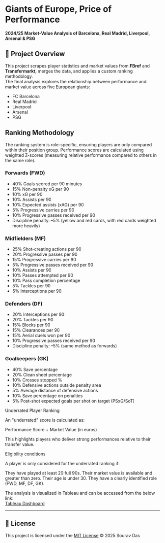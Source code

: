# Giants of Europe, Price of Performance  
**2024/25 Market-Value Analysis of Barcelona, Real Madrid, Liverpool, Arsenal & PSG**

## 📌 Project Overview
This project scrapes player statistics and market values from **FBref** and **Transfermarkt**, merges the data, and applies a custom ranking methodology.  
The final analysis explores the relationship between performance and market value across five European giants:  
- FC Barcelona  
- Real Madrid  
- Liverpool  
- Arsenal  
- PSG  


## Ranking Methodology

The ranking system is role-specific, ensuring players are only compared within their position group.
Performance scores are calculated using weighted Z-scores (measuring relative performance compared to others in the same role).

### Forwards (FWD)
- 40% Goals scored per 90 minutes
- 15% Non-penalty xG per 90
- 10% xG per 90
- 10% Assists per 90
- 10% Expected assists (xAG) per 90
- 5% Progressive carries per 90
- 10% Progressive passes received per 90
- Discipline penalty: –5% (yellow and red cards, with red cards weighted more heavily)

### Midfielders (MF)
- 25% Shot-creating actions per 90
- 20% Progressive passes per 90
- 15% Progressive carries per 90
- 5% Progressive passes received per 90
- 10% Assists per 90
- 10% Passes attempted per 90
- 10% Pass completion percentage
- 5% Tackles per 90
- 5% Interceptions per 90

### Defenders (DF)
- 20% Interceptions per 90
- 20% Tackles per 90
- 15% Blocks per 90
- 15% Clearances per 90
- 15% Aerial duels won per 90
- 10% Progressive passes received per 90
- Discipline penalty: –5% (same method as forwards)

### Goalkeepers (GK)
- 40% Save percentage
- 20% Clean sheet percentage
- 10% Crosses stopped %
- 10% Defensive actions outside penalty area
- 5% Average distance of defensive actions
- 10% Save percentage on penalties
- 5% Post-shot expected goals per shot on target (PSxG/SoT)



Underrated Player Ranking

An "underrated" score is calculated as:

Performance Score ÷ Market Value (in euros)

This highlights players who deliver strong performances relative to their transfer value.


Eligibility conditions

A player is only considered for the underrated ranking if:

They have played at least 20 full 90s.
Their market value is available and greater than zero.
Their age is under 30.
They have a clearly identified role (FWD, MF, DF, GK).

The analysis is visualized in Tableau and can be accessed from the below link:  
[Tableau Dashboard](https://public.tableau.com/app/profile/sourav.das3794/viz/FootballMarketValueAnalysis/Intro)

---

## 📜 License
This project is licensed under the [MIT License](LICENSE) © 2025 Sourav Das

